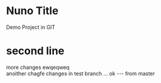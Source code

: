 # Nuno Title

Demo Project in GIT

# second line

more changes ewqeqweq  
anoither chagfe 
changes in test branch ... ok --- from master